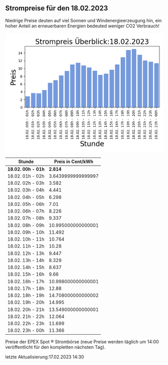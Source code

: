 
## Strompreise für den 18.02.2023

Niedrige Preise deuten auf viel Sonnen und Windenergieerzeugung hin, ein hoher Anteil an erneuerbaren Energien bedeuted weniger CO2 Verbrauch!

![Strompreis übersicht](imgs/strompreis_uebersicht.png)

| Stunde | Preis in Cent/kWh |
|---|---|
| **18.02. 00h -  01h** | **2.814** | 
| 18.02. 01h -  02h | 3.6439999999999997 | 
| 18.02. 02h -  03h | 3.582 | 
| 18.02. 03h -  04h | 4.441 | 
| 18.02. 04h -  05h | 6.298 | 
| 18.02. 05h -  06h | 7.01 | 
| 18.02. 06h -  07h | 8.226 | 
| 18.02. 07h -  08h | 9.337 | 
| 18.02. 08h -  09h | 10.995000000000001 | 
| 18.02. 09h -  10h | 11.492 | 
| 18.02. 10h -  11h | 10.764 | 
| 18.02. 11h -  12h | 10.28 | 
| 18.02. 12h -  13h | 9.447 | 
| 18.02. 13h -  14h | 8.329 | 
| 18.02. 14h -  15h | 8.637 | 
| 18.02. 15h -  16h | 9.66 | 
| 18.02. 16h -  17h | 10.998000000000001 | 
| 18.02. 17h -  18h | 12.88 | 
| 18.02. 18h -  19h | 14.708000000000002 | 
| 18.02. 19h -  20h | 14.995 | 
| 18.02. 20h -  21h | 13.549000000000001 | 
| 18.02. 21h -  22h | 12.064 | 
| 18.02. 22h -  23h | 11.699 | 
| 18.02. 23h -  00h | 11.366 | 

Preise der EPEX Spot ® Strombörse (neue Preise werden täglich um 14:00 veröffentlicht für den kompletten nächsten Tag).

letzte Aktualisierung:17.02.2023 14:30
